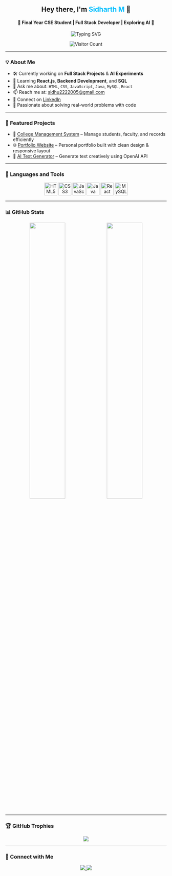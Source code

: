 <!-- Profile Header -->
<h2 align="center">Hey there, I'm <span style="color:#00BFFF;">Sidharth M</span> 👋</h2>
<h4 align="center">🚀 Final Year CSE Student | Full Stack Developer | Exploring AI 🌟</h4>

<p align="center">
  <img src="https://readme-typing-svg.herokuapp.com?font=Fira+Code&weight=500&size=18&duration=3000&pause=1000&center=true&vCenter=true&width=500&lines=Crafting+code+with+passion...;Building+projects+that+solve+real+problems;Always+learning+something+new!" alt="Typing SVG" />
</p>

<p align="center">
  <img src="https://visitor-badge.laobi.icu/badge?page_id=sidharthmanimaran" alt="Visitor Count" />
</p>

---

### 💡 About Me

- 🛠️ Currently working on **Full Stack Projects** & **AI Experiments**
- 🌱 Learning **React.js**, **Backend Development**, and **SQL**
- 💬 Ask me about: `HTML`, `CSS`, `JavaScript`, `Java`, `MySQL`, `React`
- 📫 Reach me at: [sidhu2222005@gmail.com](mailto:sidhu2222005@gmail.com)
- 🔗 Connect on [LinkedIn](https://www.linkedin.com/in/sidharth-m-9b3397255/)
- 🌟 Passionate about solving real-world problems with code

---

### 🚀 Featured Projects

- 📘 [College Management System](https://github.com/sidharthmanimaran/college-management-system) – Manage students, faculty, and records efficiently
- 🌐 [Portfolio Website](https://github.com/sidharthmanimaran/portfolio-website) – Personal portfolio built with clean design & responsive layout
- 🤖 [AI Text Generator](https://github.com/sidharthmanimaran/ai-text-generator) – Generate text creatively using OpenAI API

---

### 🧰 Languages and Tools

<p align="center">
  <img src="https://cdn.jsdelivr.net/gh/devicons/devicon/icons/html5/html5-original.svg" width="40" alt="HTML5" />
  <img src="https://cdn.jsdelivr.net/gh/devicons/devicon/icons/css3/css3-original.svg" width="40" alt="CSS3" />
  <img src="https://cdn.jsdelivr.net/gh/devicons/devicon/icons/javascript/javascript-original.svg" width="40" alt="JavaScript" />
  <img src="https://cdn.jsdelivr.net/gh/devicons/devicon/icons/java/java-original.svg" width="40" alt="Java" />
  <img src="https://cdn.jsdelivr.net/gh/devicons/devicon/icons/react/react-original.svg" width="40" alt="React" />
  <img src="https://cdn.jsdelivr.net/gh/devicons/devicon/icons/mysql/mysql-original.svg" width="40" alt="MySQL" />
</p>

---

### 📊 GitHub Stats

<p align="center">
  <img src="https://github-readme-stats.vercel.app/api?username=sidharthmanimaran&show_icons=true&theme=radical" width="47%" />
  <img src="https://github-readme-stats.vercel.app/api/top-langs/?username=sidharthmanimaran&layout=compact&theme=radical" width="47%" />
</p>

---

### 🏆 GitHub Trophies

<p align="center">
  <img src="https://github-profile-trophy.vercel.app/?username=sidharthmanimaran&theme=radical&margin-w=10&margin-h=10" />
</p>

---

### 🔗 Connect with Me

<p align="center">
  <a href="https://www.linkedin.com/in/sidharth-m-9b3397255/">
    <img src="https://img.shields.io/badge/LinkedIn-blue?style=for-the-badge&logo=linkedin&logoColor=white" />
  </a>
  <a href="mailto:sidhu2222005@gmail.com">
    <img src="https://img.shields.io/badge/Gmail-D14836?style=for-the-badge&logo=gmail&logoColor=white" />
  </a>
</p>
